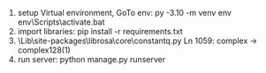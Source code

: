 1. setup Virtual environment, GoTo env:
    py -3.10 -m venv env
    env\Scripts\activate.bat
2. import libraries:
    pip install -r requirements.txt
3. \Lib\site-packages\librosa\core\constantq.py
    Ln 1059: complex -> complex128(1)
4. run server:
    python manage.py runserver